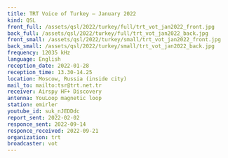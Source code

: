 ```yaml
---
title: TRT Voice of Turkey — January 2022
kind: QSL
front_full: /assets/qsl/2022/turkey/full/trt_vot_jan2022_front.jpg
back_full: /assets/qsl/2022/turkey/full/trt_vot_jan2022_back.jpg
front_small: /assets/qsl/2022/turkey/small/trt_vot_jan2022_front.jpg
back_small: /assets/qsl/2022/turkey/small/trt_vot_jan2022_back.jpg
frequency: 12035 kHz
language: English
reception_date: 2022-01-28
reception_time: 13.30-14.25
location: Moscow, Russia (inside city)
mail_to: mailto:tsr@trt.net.tr
receiver: Airspy HF+ Discovery
antenna: YouLoop magnetic loop
station: emirler
youtube_id: suk_nJEDDdc
report_sent: 2022-02-02
responce_sent: 2022-09-14
responce_received: 2022-09-21
organization: trt
broadcaster: vot
---
```

